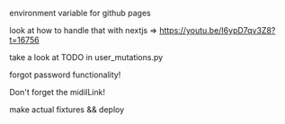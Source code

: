 environment variable for github pages

look at how to handle that with nextjs => https://youtu.be/I6ypD7qv3Z8?t=16756

take a look at TODO in user_mutations.py

forgot password functionality!

Don't forget the midilLink!

make actual fixtures && deploy
